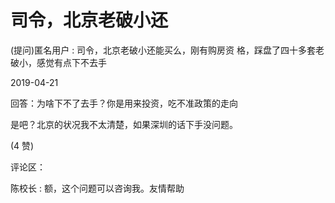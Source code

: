 # 司令，北京老破小还

(提问)匿名用户 : 司令，北京老破小还能买么，刚有购房资 格，踩盘了四十多套老破小，感觉有点下不去手

2019-04-21

回答：为啥下不了去手？你是用来投资，吃不准政策的走向

是吧？北京的状况我不太清楚，如果深圳的话下手没问题。

(4 赞)

评论区：

陈校长 : 额，这个问题可以咨询我。友情帮助